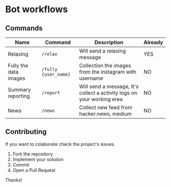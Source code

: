# Bot workflows

## Commands
|  Name | Command  | Description  | Already  |
|---|---|---|---|
| Relaxing  | `/relax`  | Will send a relaxing message | YES  |
| Fully the data images | `/fully {user_name}`  | Collection the images from the instagram with username  | NO  |
| Summary reporting | `/report` | Will send a message, It's collect a activity logs on your working erea  | NO  |
| News | `/news` | Collect new feed from hacker.news, medium | NO  |

## Contributing

If you want to colaborate check the project's issues.

1. Fork the repository
2. Implement your solution
3. Commit
4. Open a Pull Request

Thanks!
